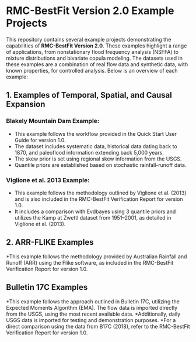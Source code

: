 # RMC-BestFit Version 2.0 Example Projects
This repository contains several example projects demonstrating the capabilities of **RMC-BestFit Version 2.0**. These examples highlight a range of applications, from nonstationary flood frequency analysis (NSFFA) to mixture distributions and bivariate copula modeling. The datasets used in these examples are a combination of real flow data and synthetic data, with known properties, for controlled analysis. Below is an overview of each example:

## 1. Examples of Temporal, Spatial, and Causal Expansion
### Blakely Mountain Dam Example:
* This example follows the workflow provided in the Quick Start User Guide for version 1.0.
* The dataset includes systematic data, historical data dating back to 1870, and paleoflood information extending back 5,000 years.
* The skew prior is set using regional skew information from the USGS.
* Quantile priors are established based on stochastic rainfall-runoff data.

### Viglione et al. 2013 Example:
* This example follows the methodology outlined by Viglione et al. (2013) and is also included in the RMC-BestFit Verification Report for version 1.0.
* It includes a comparison with Evdbayes using 3 quantile priors and utilizes the Kamp at Zwettl dataset from 1951–2001, as detailed in Viglione et al. (2013).

## 2. ARR-FLIKE Examples
*This example follows the methodology provided by Australian Rainfall and Runoff (ARR) using the Flike software, as included in the RMC-BestFit Verification Report for version 1.0.

## Bulletin 17C Examples
*This example follows the approach outlined in Bulletin 17C, utilizing the Expected Moments Algorithm (EMA). The flow data is imported directly from the USGS, using the most recent available data.
*Additionally, daily USGS data is imported for testing and demonstration purposes.
*For a direct comparison using the data from B17C (2018), refer to the RMC-BestFit Verification Report for version 1.0.
